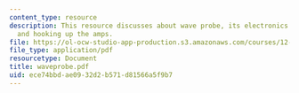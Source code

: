 ```yaml
---
content_type: resource
description: This resource discusses about wave probe, its electronics schematic,
  and hooking up the amps.
file: https://ol-ocw-studio-app-production.s3.amazonaws.com/courses/12-097-chemical-investigations-of-boston-harbor-january-iap-2006/ece74bbdae0932d2b571d81566a5f9b7_waveprobe.pdf
file_type: application/pdf
resourcetype: Document
title: waveprobe.pdf
uid: ece74bbd-ae09-32d2-b571-d81566a5f9b7
---
```

